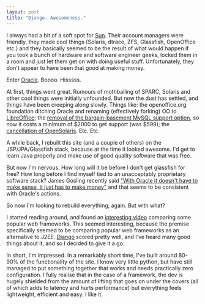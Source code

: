 ```yaml
---
layout: post
title: "Django. Awesomeness."
---
```

I always had a bit of a soft spot for [Sun][1]. Their account managers were
friendly, they made cool things (Solaris, dtrace, ZFS, Glassfish, OpenOffice
etc.) and they basically seemed to be the result of what would happen if you
took a bunch of hardware and software engineer geeks, locked them in a room
and just let them get on with doing useful stuff. Unfortunately, they don't
appear to have been that good at making money.

Enter [Oracle][2]. Boooo. Hisssss.

At first, things went great. Rumours of mothballing of SPARC, Solaris and
other cool things were initially unfounded. But now the dust has settled, and
things have been creeping along slowly. Things like: the openoffice.org
foundation ditching Oracle and renaming (effectively forking) OO to
[LibreOffice][3]; the [removal of the bargain-basement MySQL support
option][4], so now it costs a minimum of $2000 to get support (was $599); the
[cancellation of OpenSolaris][5]. Etc. Etc.

A while back, I rebuilt this site (and a couple of others) on the
JSP/JPA/Glassfish stack, because at the time it looked awesome. I'd get to
learn Java properly and make use of good quality software that was free.

But now I'm nervous. How long will it be before I don't get glassfish for
free? How long before I find myself tied to an unacceptably proprietary
software stack? James Gosling recently said ["With Oracle it doesn't have to
make sense, it just has to make money"][6] and that seems to be consistent
with Oracle's actions.

So now I'm looking to rebuild everything, again. But with what?

I started reading around, and found an [interesting video][7] comparing some
popular web frameworks. This seemed interesting, because the premise
specifically seemed to be comparing popular web frameworks as an alternative
to J2EE. [Django][8] scored pretty well, and I've heard many good things about
it, and so I decided to give it a go.

In short, I'm impressed. In a remarkably short time, I've built around 80-90%
of the functionality of the site. I know very little python, but have still
managed to put something together that works and needs practically zero
configuration. I fully realise that in the case of a framework, the dev is
hugely shielded from the amount of lifting that goes on under the covers (all
of which adds to latency and hurts performance) but everything feels
lightweight, efficient and easy. I like it.

   [1]: http://en.wikipedia.org/wiki/Sun_Microsystems (Sun Microsystems)

   [2]: http://www.oracle.com (Oracle)

   [3]: http://www.documentfoundation.org/download/ (LibreOffice)

   [4]: http://oracle.sys-con.com/node/1597782

   [5]: http://sstallion.blogspot.com/2010/08/opensolaris-is-dead.html

   [6]:
http://www.basementcoders.com/transcripts/James_Gosling_Transcript.html

   [7]: http://video.google.com/videoplay?docid=6297126166376226181#

   [8]: http://www.djangoproject.com/ (Django)

